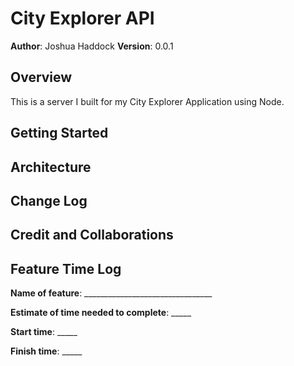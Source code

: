 # City Explorer API

**Author**: Joshua Haddock
**Version**: 0.0.1

## Overview
This is a server I built for my City Explorer Application using Node.

## Getting Started
<!-- What are the steps that a user must take in order to build this app on their own machine and get it running? -->

## Architecture
<!-- Provide a detailed description of the application design. What technologies (languages, libraries, etc) you're using, and any other relevant design information. -->

## Change Log
<!-- Use this area to document the iterative changes made to your application as each feature is successfully implemented. Use time stamps. Here's an example:

01-01-2001 4:59pm - Application now has a fully-functional express server, with a GET route for the location resource. -->

## Credit and Collaborations
<!-- Give credit (and a link) to other people or resources that helped you build this application. -->

## Feature Time Log
**Name of feature**: ________________________________

**Estimate of time needed to complete**: _____

**Start time**: _____

**Finish time**: _____